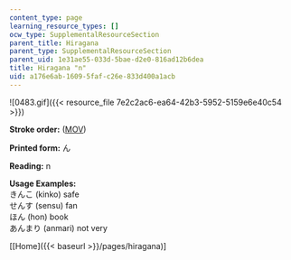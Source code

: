 ```yaml
---
content_type: page
learning_resource_types: []
ocw_type: SupplementalResourceSection
parent_title: Hiragana
parent_type: SupplementalResourceSection
parent_uid: 1e31ae55-033d-5bae-d2e0-816ad12b6dea
title: Hiragana "n"
uid: a176e6ab-1609-5faf-c26e-833d400a1acb
---
```


![0483.gif]({{< resource_file 7e2c2ac6-ea64-42b3-5952-5159e6e40c54 >}})

**Stroke order:** ([MOV](http://www.archive.org/download/MITRES21F.01S10_HIRAGANA_CHARACTERS/0483.mov))

**Printed form:** ん

**Reading:** n

**Usage Examples:**  
きんこ (kinko) safe  
せんす (sensu) fan  
ほん (hon) book  
あんまり (anmari) not very

  
\[[Home]({{< baseurl >}}/pages/hiragana)\]